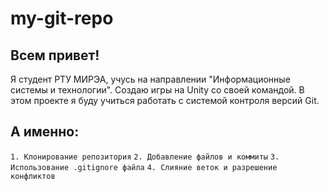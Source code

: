 # my-git-repo
## Всем привет! 
Я студент РТУ МИРЭА, учусь на направлении "Информационные системы и технологии". Создаю игры на Unity со своей командой. В этом проекте я буду учиться работать с системой контроля версий Git.
## А именно:

`1. Клонирование репозитория` 
`2. Добавление файлов и коммиты`
`3. Использование .gitignore файла` 
`4. Слияние веток и разрешение конфликтов` 
